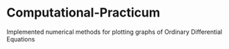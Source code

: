 # Computational-Practicum
Implemented numerical methods for plotting graphs of Ordinary Differential Equations
